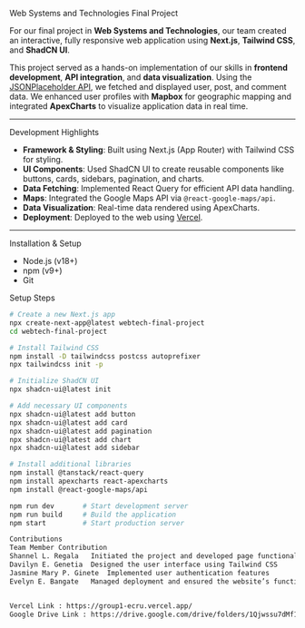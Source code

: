 Web Systems and Technologies Final Project

For our final project in **Web Systems and Technologies**, our team created an interactive, fully responsive web application using **Next.js**, **Tailwind CSS**, and **ShadCN UI**.

This project served as a hands-on implementation of our skills in **frontend development**, **API integration**, and **data visualization**. Using the [JSONPlaceholder API](https://jsonplaceholder.typicode.com/), we fetched and displayed user, post, and comment data. We enhanced user profiles with **Mapbox** for geographic mapping and integrated **ApexCharts** to visualize application data in real time.

---

Development Highlights

- **Framework & Styling**: Built using Next.js (App Router) with Tailwind CSS for styling.
- **UI Components**: Used ShadCN UI to create reusable components like buttons, cards, sidebars, pagination, and charts.
- **Data Fetching**: Implemented React Query for efficient API data handling.
- **Maps**: Integrated the Google Maps API via `@react-google-maps/api`.
- **Data Visualization**: Real-time data rendered using ApexCharts.
- **Deployment**: Deployed to the web using [Vercel](https://vercel.com/).

---

Installation & Setup

- Node.js (v18+)
- npm (v9+)
- Git

Setup Steps
```bash
# Create a new Next.js app
npx create-next-app@latest webtech-final-project
cd webtech-final-project

# Install Tailwind CSS
npm install -D tailwindcss postcss autoprefixer
npx tailwindcss init -p

# Initialize ShadCN UI
npx shadcn-ui@latest init

# Add necessary UI components
npx shadcn-ui@latest add button
npx shadcn-ui@latest add card
npx shadcn-ui@latest add pagination
npx shadcn-ui@latest add chart
npx shadcn-ui@latest add sidebar

# Install additional libraries
npm install @tanstack/react-query
npm install apexcharts react-apexcharts
npm install @react-google-maps/api

npm run dev       # Start development server
npm run build     # Build the application
npm start         # Start production server

Contributions
Team Member	Contribution
Shannel L. Regala	Initiated the project and developed page functionality
Davilyn E. Genetia	Designed the user interface using Tailwind CSS
Jasmine Mary P. Ginete	Implemented user authentication features
Evelyn E. Bangate	Managed deployment and ensured the website’s functionality


Vercel Link : https://group1-ecru.vercel.app/
Google Drive Link : https://drive.google.com/drive/folders/1Qjwssu7dMf1Rvcwixc2FvmL3Gd2vpSSt

